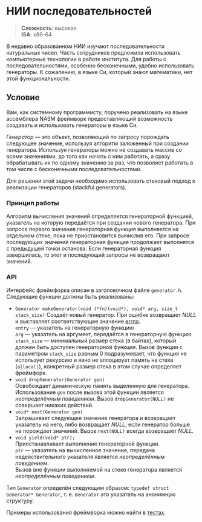 # НИИ последовательностей

> **Сложность**: высокая  
> **ISA**: x86-64

В недавно образованном НИИ изучают последовательности натуральных чисел. Часть
сотрудников предложила использовать компьютерные технологии в работе института.
Для работы с последовательностями, особенно бесконечными, удобно использовать
генераторы. К сожалению, в языке Си, который знают математики, нет этой
функциональности.

## Условие

Вам, как системному программисту, поручено реализовать на языке ассемблера NASM
фреймворк предоставляющий возможность создавать и использовать генераторы в
языке Си.

_Генератор_ — это объект, позволяющий по запросу порождать следующее значение,
используя алгоритм заложенный при создании генератора. Используя генераторы
можно не создавать массив со всеми значениями, до того как начать с ним
работать, а сразу обрабатывать их по одному значению за раз, что позволяет
работать в том числе с бесконечными последовательностями.

Для решении этой задачи необходимо использовать стековый подход к реализации
генераторов (stackful generators).

### Принцип работы

Алгоритм вычисления значений определяется генераторной функцией, указатель на
которую передаётся при создании нового генератора. При запросе первого значения
генераторная функция выполняется на отдельном стеке, пока не приостановится
вычислив его. При запросе последующих значений генераторная функция продолжает
выполнятся с предыдущей точки останова. Если генераторная функция завершилась,
то этот и последующий запросы не возвращают значений.

### API

Интерфейс фреймфорка описан в заголовочном файле `generator.h`. Следующие
функции должны быть реализованы:

- `Generator makeGenerator(void (*fn)(void*), void* arg, size_t stack_size)`
  Создаёт новый генератор. При ошибке возвращает _NULL_ и выставляет
  соответствующее значение
  [errno](https://man7.org/linux/man-pages/man3/errno.3.html).  
  `entry` — указатель на генераторную функцию  
  `arg` — указатель на аргумент, передаётся в генераторную функцию  
  `stack_size` — минимальный размер стека (в байтах), который должен быть
  доступен генераторной функции. Вызов функции с параметром `stack_size` равным
  0 подразумевает, что функция не использует рекурсию и явно не аллоцирует
  память на стеке (`alloca()`), конкретный размер стека в этом случае определяет
  фреймфорк.
- `void dropGenerator(Generator gen)`  
  Освобождает динамическую память выделенную для генератора. Использование `gen`
  после вызова этой функции является _неопределённым поведением_. Вызов
  `dropGenerator(NULL)` не совершает никаких действий.
- `void* next(Generator gen)`  
  Запрашивает следующее значение генератора и возвращает указатель на него, либо
  возвращает _NULL_, если генератор больше не порождает значений. Вызов
  `next(NULL)` всегда возвращает _NULL_.
- `void yield(void* ptr);`  
  Приостанавливает выполнение генераторной функции.  
  `ptr` — указатель на вычисленное значение, передача недействительного
  указателя является _неопределённым поведением_.  
  Вызов вне функции выполняемой на стеке генератора является _неопределённым
  поведением_.

Тип `Generator` определён следующим образом:
`typedef struct Generator* Generator`, т. е. `Generator` это указатель на
анонимную структуру.

Примеры использования фреймворка можно найти в [тестах](./tests/).
